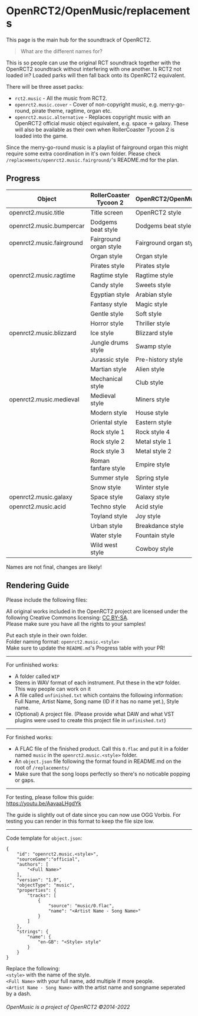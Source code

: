 #  OpenRCT2/OpenMusic/replacements

This page is the main hub for the soundtrack of OpenRCT2.

> What are the different names for?  

This is so people can use the original RCT soundtrack together with the OpenRCT2 soundtrack without interfering with one another. Is RCT2 not loaded in? Loaded parks will then fall back onto its OpenRCT2 equivalent.

 There will be three asset packs:
 
 * `rct2.music` - All the music from RCT2.
 * `openrct2.music.cover` - Cover of non-copyright music, e.g. merry-go-round, pirate theme, ragtime, organ etc.
 * `openrct2.music.alternative` - Replaces copyright music with an OpenRCT2 official music object equivalent, e.g. space -> galaxy. These will also be available as their own when RollerCoaster Tycoon 2 is loaded into the game.

Since the merry-go-round music is a playlist of fairground organ this might require some extra coordination in it's own folder. Please check `/replacements/openrct2.music.fairground/`'s README.md for the plan.

## Progress

| Object                    | RollerCoaster Tycoon 2      | OpenRCT2/OpenMusic               | Type        | Status   | Signature | Merged? |
| ------                    | ----------------------      | ------------------               | ----        | ------   | --------- | ------- |
| openrct2.music.title      | Title screen                | OpenRCT2 style                   | Alternative | WIP      | [mattheasboelter](https://github.com/mattheasboelter) |
| openrct2.music.bumpercar  | Dodgems beat style          | Dodgems beat style               | Cover       | Finished | [karst](https://github.com/karst) | ✔
| openrct2.music.fairground | Fairground organ style      | Fairground organ style           | Cover       | [See here](https://github.com/OpenRCT2/OpenMusic/tree/master/replacements/openrct2.music.fairground) | Multiple  | 
|                           | Organ style                 | Organ style                      | Cover       |
|                           | Pirates style               | Pirates style                    | Cover       |
| openrct2.music.ragtime    | Ragtime style               | Ragtime style                    | Cover       |
|                           | Candy style                 | Sweets style                     | Alternative |
|                           | Egyptian style              | Arabian style                    | Alternative |
|                           | Fantasy style               | Magic style                      | Alternative |
|                           | Gentle style                | Soft style                       | Alternative |
|                           | Horror style                | Thriller style                   | Alternative |
| openrct2.music.blizzard   | Ice style                   | Blizzard style                   | Alternative | Finished | [karst](https://github.com/karst) | ✔
|                           | Jungle drums style          | Swamp style                      | Alternative |
|                           | Jurassic style              | Pre-history style                | Alternative |
|                           | Martian style               | Alien style                      | Alternative |
|                           | Mechanical style            | Club style                       | Alternative |
| openrct2.music.medieval   | Medieval style              | Miners style                     | Alternative |
|                           | Modern style                | House style                      | Alternative |
|                           | Oriental style              | Eastern style                    | Alternative |
|                           | Rock style 1                | Rock style 4                     | Alternative |
|                           | Rock style 2                | Metal style 1                    | Alternative |
|                           | Rock style 3                | Metal style 2                    | Alternative |
|                           | Roman fanfare style         | Empire style                     | Alternative |
|                           | Summer style                | Spring style                     | Alternative |
|                           | Snow style                  | Winter style                     | Alternative | 
| openrct2.music.galaxy     | Space style                 | Galaxy style                     | Alternative | Finished | [karst](https://github.com/karst) | ✔
| openrct2.music.acid       | Techno style                | Acid style                       | Alternative | Finished | [karst](https://github.com/karst) | ✔
|                           | Toyland style               | Joy style                        | Alternative |
|                           | Urban style                 | Breakdance style                 | Alternative |
|                           | Water style                 | Fountain style                   | Alternative |
|                           | Wild west style             | Cowboy style                     | Alternative |


Names are not final, changes are likely!

## Rendering Guide

Please include the following files:

All original works included in the OpenRCT2 project are licensed under the following Creative Commons licensing: [CC BY-SA](https://creativecommons.org/licenses/by-sa/3.0/).  
Please make sure you have all the rights to your samples!

Put each style in their own folder.  
Folder naming format: `openrct2.music.<style>`  
Make sure to update the `README.md`'s Progress table with your PR!

-----------------------
For unfinished works:
- A folder called `WIP`
- Stems in WAV format of each instrument. Put these in the `WIP` folder. This way people can work on it 
- A file called `unfinished.txt` which contains the following information: Full Name, Artist Name, Song name (ID if it has no name yet.), Style name.
- (Optional) A project file. (Please provide what DAW and what VST plugins were used to create this project file in `unfinished.txt`)

-----------------------
For finished works:

- A FLAC file of the finished product. Call this `0.flac` and put it in a folder named `music` in the `openrct2.music.<style>` folder.
- An `object.json` file following the format found in README.md on the root of `/replacements/`  
- Make sure that the song loops perfectly so there's no noticable popping or gaps.

-----------------------
For testing, please follow this guide:  
https://youtu.be/AavaaLHgdYk

The guide is slightly out of date since you can now use OGG Vorbis. For testing you can render in this format to keep the file size low.

-----------------------
Code template for `object.json`:

```
{
    "id": "openrct2.music.<style>",
    "sourceGame":"official",
    "authors": [
        "<Full Name>"
    ],
    "version": "1.0",
    "objectType": "music",
    "properties": {
        "tracks": [
            {
                "source": "music/0.flac",
                "name": "<Artist Name - Song Name>"
            }
        ]
    },
    "strings": {
        "name": {
            "en-GB": "<Style> style"
        }
    }
}
```

Replace the following:  
`<style>` with the name of the style.  
`<Full Name>` with your full name, add multiple if more people.  
`<Artist Name - Song Name>` with the artist name and songname seperated by a dash.  


###### OpenMusic is a project of OpenRCT2 ©2014-2022